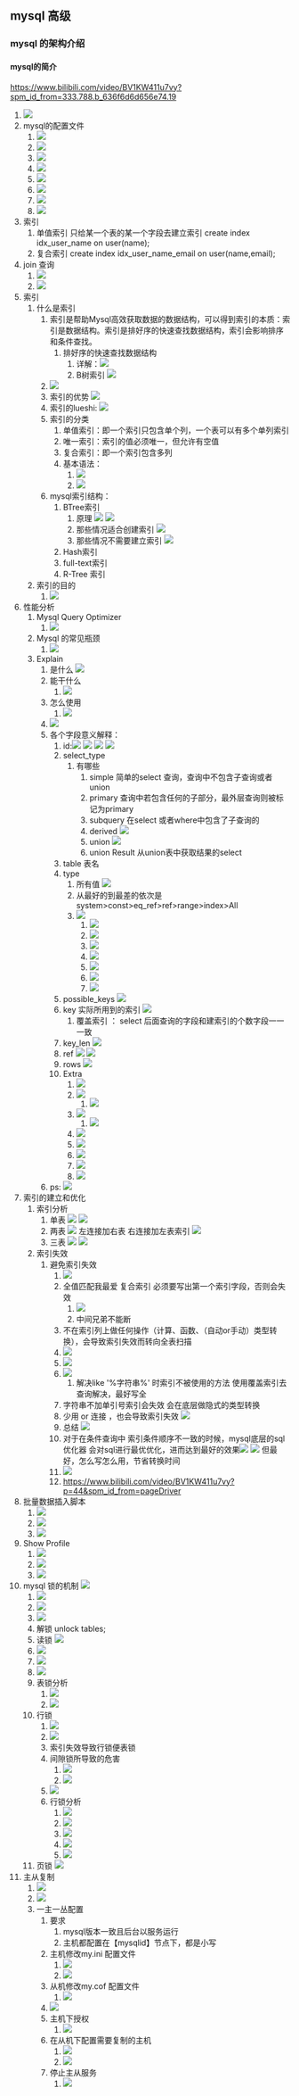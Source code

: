 ## mysql 高级
### mysql 的架构介绍
#### mysql的简介
https://www.bilibili.com/video/BV1KW411u7vy?spm_id_from=333.788.b_636f6d6d656e74.19

1. ![](../images/Snipaste_2021-03-24_10-17-32.png)
2. mysql的配置文件
   1. ![](../images/Snipaste_2021-03-24_10-31-55.png)
   2. ![](../images/Snipaste_2021-03-24_10-33-37.png)
   3. ![](../images/Snipaste_2021-03-24_10-34-29.png)
   4. ![](../images/Snipaste_2021-03-24_10-36-27.png)
   5. ![](../images/Snipaste_2021-03-24_10-55-50.png)
   6. ![](../images/Snipaste_2021-03-24_10-56-45.png)
   7. ![](../images/Snipaste_2021-03-24_11-04-43.png)
   8. ![](../images/Snipaste_2021-03-24_11-11-16.png)
3. 索引  
   1. 单值索引  只给某一个表的某一个字段去建立索引 create index idx_user_name on user(name);
   2. 复合索引   create index idx_user_name_email on user(name,email);
4. join 查询
   1. ![](../images/Snipaste_2021-03-24_11-27-42.png)
   2. ![](../images/Snipaste_2021-03-24_11-29-11.png)
5. 索引
   1. 什么是索引
      1. 索引是帮助Mysql高效获取数据的数据结构，可以得到索引的本质：索引是数据结构。索引是排好序的快速查找数据结构，索引会影响排序和条件查找。
         1. 排好序的快速查找数据结构 
            1. 详解：![](../images/Snipaste_2021-03-26_22-06-57.png)
            2.  B树索引 ![](../images/Snipaste_2021-03-26_22-08-45.png)
       2.  ![](../images/Snipaste_2021-03-26_22-15-28.png)
       3.  索引的优势 ![](../images/Snipaste_2021-03-26_22-19-32.png)
       4.  索引的lueshi: ![](../images/Snipaste_2021-03-26_22-23-14.png)
       5.  索引的分类
           1. 单值索引：即一个索引只包含单个列，一个表可以有多个单列索引
           2. 唯一索引：索引的值必须唯一，但允许有空值
           3. 复合索引：即一个索引包含多列
           4. 基本语法：
              1. ![](../images/Snipaste_2021-03-27_08-51-48.png)
              2. ![](../images/Snipaste_2021-03-27_08-54-14.png)
       6. mysql索引结构：
          1. BTree索引
             1. 原理 ![](../images/Snipaste_2021-03-27_09-03-00.png) ![](../images/Snipaste_2021-03-27_09-03-30.png)
             2. 那些情况适合创建索引 ![](../images/Snipaste_2021-03-27_09-09-46.png)
             3. 那些情况不需要建立索引  ![](../images/Snipaste_2021-03-27_09-12-57.png)
          2. Hash索引
          3. full-text索引
          4. R-Tree 索引 
   2. 索引的目的
      1. ![](../images/Snipaste_2021-03-24_13-21-38.png)
6. 性能分析
   1. Mysql Query Optimizer
      1. ![](../images/Snipaste_2021-03-27_09-17-11.png)
   2. Mysql 的常见瓶颈 
      1. ![](../images/Snipaste_2021-03-27_09-17-52.png)
   3. Explain
      1. 是什么  ![](../images/Snipaste_2021-03-27_09-21-38.png)
      2. 能干什么 
         1. ![](../images/Snipaste_2021-03-27_09-26-29.png)
      3. 怎么使用
         1. ![](../images/Snipaste_2021-03-27_09-25-22.png)
      4. ![](../images/Snipaste_2021-03-27_09-29-14.png)
      5. 各个字段意义解释：
         1. id:![](../images/Snipaste_2021-03-27_09-32-32.png) ![](../images/Snipaste_2021-03-27_09-35-32.png) ![](../images/Snipaste_2021-03-27_09-40-38.png) ![](../images/Snipaste_2021-03-27_09-41-28.png)
         2. select_type  
            1. 有哪些
               1. simple 简单的select 查询，查询中不包含子查询或者union
               2. primary 查询中若包含任何的子部分，最外层查询则被标记为primary
               3. subquery 在select 或者where中包含了子查询的
               4. derived  ![](../images/Snipaste_2021-03-27_09-47-29.png)
               5. union  ![](../images/Snipaste_2021-03-27_09-48-05.png)
               6. union Result  从union表中获取结果的select
         3. table 表名
         4. type 
            1. 所有值 ![](../images/Snipaste_2021-03-27_09-52-52.png)
            2. 从最好的到最差的依次是  system>const>eq_ref>ref>range>index>All
            3. ![](../images/Snipaste_2021-03-27_09-54-35.png)
               1. ![](../images/Snipaste_2021-03-27_09-55-42.png)
               2. ![](../images/Snipaste_2021-03-27_09-56-03.png)
               3. ![](../images/Snipaste_2021-03-27_09-58-35.png)
               4. ![](../images/Snipaste_2021-03-27_10-01-49.png)
               5. ![](../images/Snipaste_2021-03-27_10-05-31.png)
               6. ![](../images/Snipaste_2021-03-27_10-07-05.png)
               7. ![](../images/Snipaste_2021-03-27_10-08-05.png)
         5. possible_keys ![](../images/Snipaste_2021-03-27_10-10-34.png)
         6. key   实际所用到的索引 ![](../images/Snipaste_2021-03-27_10-13-28.png)
            1. 覆盖索引 ： select 后面查询的字段和建索引的个数字段一一一致
         7. key_len ![](../images/Snipaste_2021-03-27_10-17-28.png)
         8. ref ![](../images/Snipaste_2021-03-27_10-22-32.png)  ![](../images/Snipaste_2021-03-27_10-26-32.png) 
         9. rows  ![](../images/Snipaste_2021-03-27_10-36-12.png)
         10. Extra 
             1.  ![](../images/Snipaste_2021-03-27_10-41-37.png)
             2.  ![](../images/Snipaste_2021-03-27_10-42-29.png)
                 1.  ![](../images/Snipaste_2021-03-27_10-46-45.png)
             3. ![](../images/Snipaste_2021-03-27_10-47-54.png)
                1. ![](../images/Snipaste_2021-03-27_10-50-23.png)
             4. ![](../images/Snipaste_2021-03-27_10-51-32.png)
             5. ![](../images/Snipaste_2021-03-27_10-56-16.png)
             6. ![](../images/Snipaste_2021-03-27_10-56-40.png)
             7. ![](../images/Snipaste_2021-03-27_10-58-16.png)
             8. ![](../images/Snipaste_2021-03-27_10-58-43.png)
      6. ps: ![](../images/Snipaste_2021-03-27_11-00-48.png)
7. 索引的建立和优化
   1. 索引分析
      1. 单表  ![](../images/Snipaste_2021-03-27_19-57-50.png) ![](../images/Snipaste_2021-03-27_19-59-34.png)
      2. 两表  ![](../images/Snipaste_2021-03-27_20-08-24.png)  左连接加右表 右连接加左表索引 ![](../images/Snipaste_2021-03-27_20-10-36.png)
      3. 三表 ![](../images/Snipaste_2021-03-27_20-17-43.png) ![](../images/Snipaste_2021-03-27_20-19-13.png)
   2. 索引失效
      1. 避免索引失效
         1. ![](../images/Snipaste_2021-03-27_20-22-15.png)
         2. 全值匹配我最爱  复合索引 必须要写出第一个索引字段，否则会失效
            1. ![](../images/Snipaste_2021-03-27_20-29-13.png)
            2. 中间兄弟不能断
         3. 不在索引列上做任何操作（计算、函数、（自动or手动）类型转换），会导致索引失效而转向全表扫描 
         4. ![](../images/Snipaste_2021-03-27_20-40-27.png)
         5. ![](../images/Snipaste_2021-03-27_20-43-46.png)
         6. ![](../images/Snipaste_2021-03-27_20-49-03.png)
            1. 解决like '%字符串%' 时索引不被使用的方法  使用覆盖索引去查询解决，最好写全
         7. 字符串不加单引号索引会失效   会在底层做隐式的类型转换
         8. 少用 or 连接 ，也会导致索引失效 ![](../images/Snipaste_2021-03-27_21-03-58.png)
         9. 总结 ![](../images/Snipaste_2021-03-27_21-06-59.png)
         10. 对于在条件查询中 索引条件顺序不一致的时候，mysql底层的sql优化器 会对sql进行最优优化，进而达到最好的效果![](../images/Snipaste_2021-03-27_21-14-36.png)  ![](../images/Snipaste_2021-03-27_21-12-06.png)  但最好，怎么写怎么用，节省转换时间
         11. ![](../images/Snipaste_2021-03-27_21-19-32.png)
         12. https://www.bilibili.com/video/BV1KW411u7vy?p=44&spm_id_from=pageDriver
8. 批量数据插入脚本
   1. ![](../images/Snipaste_2021-03-29_10-08-45.png)
   2. ![](../images/Snipaste_2021-03-29_10-24-22.png)
   3. ![](../images/Snipaste_2021-03-29_10-24-58.png)
9. Show Profile
   1.  ![](../images/Snipaste_2021-03-29_10-28-49.png)
   2.  ![](../images/Snipaste_2021-03-29_14-12-52.png)
   3.  ![](../images/Snipaste_2021-03-29_14-26-54.png)
10. mysql 锁的机制 ![](../images/Snipaste_2021-03-30_10-30-20.png)
    1.  ![](../images/Snipaste_2021-03-30_10-31-31.png)
    2.  ![](../images/Snipaste_2021-03-30_10-31-55.png)
    3.  ![](../images/Snipaste_2021-03-31_13-38-26.png)
    4.  解锁  unlock tables;
    5.  读锁 ![](../images/Snipaste_2021-03-31_14-43-21.png)
    6.  ![](../images/Snipaste_2021-03-31_14-44-25.png)
    7.  ![](../images/Snipaste_2021-03-31_14-45-04.png)
    8.  ![](../images/Snipaste_2021-03-31_14-49-16.png)
    9.  表锁分析
        1.  ![](../images/Snipaste_2021-03-31_14-54-45.png)
        2.  ![](../images/Snipaste_2021-03-31_14-56-49.png)
    10. 行锁
        1.  ![](../images/Snipaste_2021-03-31_14-58-47.png)
        2.  ![](../images/Snipaste_2021-03-31_15-14-52.png)
        3.  索引失效导致行锁便表锁
        4.  间隙锁所导致的危害
            1. ![](../images/Snipaste_2021-03-31_17-13-19.png)
            2. ![](../images/Snipaste_2021-03-31_17-15-20.png)
        5. ![](../images/Snipaste_2021-03-31_17-16-55.png) 
        6. 行锁分析
           1. ![](../images/Snipaste_2021-03-31_17-21-16.png)
           2. ![](../images/Snipaste_2021-03-31_17-23-18.png)
           3. ![](../images/Snipaste_2021-03-31_17-24-09.png)
           4. ![](../images/Snipaste_2021-03-31_17-25-18.png)
           5. ![](../images/Snipaste_2021-03-31_17-26-42.png)
     11. 页锁  ![](../images/Snipaste_2021-03-31_17-27-46.png)
 11. 主从复制
     1.  ![](../images/Snipaste_2021-03-31_17-32-16.png)
     2.   ![](../images/Snipaste_2021-03-31_17-31-49.png)
     3.   一主一丛配置
          1.   要求
               1. mysql版本一致且后台以服务运行
               2. 主机都配置在【mysqlid】节点下，都是小写
          2. 主机修改my.ini 配置文件
             1. ![](../images/Snipaste_2021-03-31_17-41-31.png)
             2. ![](../images/Snipaste_2021-03-31_17-42-13.png)
          3. 从机修改my.cof 配置文件 
             1. ![](../images/Snipaste_2021-03-31_17-43-11.png)
          4. ![](../images/Snipaste_2021-03-31_17-45-56.png)
          5. 主机下授权
             1. ![](../images/Snipaste_2021-03-31_17-47-38.png)
          6. 在从机下配置需要复制的主机
             1. ![](../images/Snipaste_2021-03-31_17-52-52.png)
             2. ![](../images/Snipaste_2021-03-31_17-53-48.png)
          7. 停止主从服务
             1. ![](../images/Snipaste_2021-03-31_17-56-35.png)